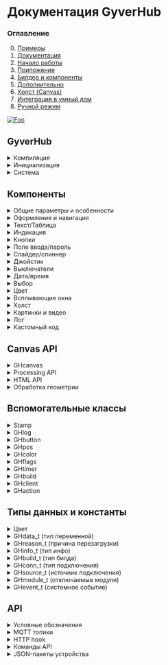 # Документация GyverHub
### Оглавление
0. [Примеры](https://github.com/GyverLibs/GyverHub/tree/main/examples)
1. [Документация](https://github.com/GyverLibs/GyverHub/wiki)
2. [Начало работы](https://github.com/GyverLibs/GyverHub/wiki/2.-%D0%9D%D0%B0%D1%87%D0%B0%D0%BB%D0%BE-%D1%80%D0%B0%D0%B1%D0%BE%D1%82%D1%8B)
3. [Приложение](https://github.com/GyverLibs/GyverHub/wiki/3.-%D0%9F%D1%80%D0%B8%D0%BB%D0%BE%D0%B6%D0%B5%D0%BD%D0%B8%D0%B5)
4. [Билдер и компоненты](https://github.com/GyverLibs/GyverHub/wiki/4.-%D0%91%D0%B8%D0%BB%D0%B4%D0%B5%D1%80-%D0%B8-%D0%BA%D0%BE%D0%BC%D0%BF%D0%BE%D0%BD%D0%B5%D0%BD%D1%82%D1%8B)
5. [Дополнительно](https://github.com/GyverLibs/GyverHub/wiki/5.-%D0%94%D0%BE%D0%BF%D0%BE%D0%BB%D0%BD%D0%B8%D1%82%D0%B5%D0%BB%D1%8C%D0%BD%D0%BE)
6. [Холст (Canvas)](https://github.com/GyverLibs/GyverHub/wiki/6.-%D0%A5%D0%BE%D0%BB%D1%81%D1%82-(Canvas))
7. [Интеграция в умный дом](https://github.com/GyverLibs/GyverHub/wiki/7.-%D0%98%D0%BD%D1%82%D0%B5%D0%B3%D1%80%D0%B0%D1%86%D0%B8%D1%8F-%D0%B2-%D1%83%D0%BC%D0%BD%D1%8B%D0%B9-%D0%B4%D0%BE%D0%BC)
8. [Ручной режим](https://github.com/GyverLibs/GyverHub/wiki/8.-%D0%A0%D1%83%D1%87%D0%BD%D0%BE%D0%B9-%D1%80%D0%B5%D0%B6%D0%B8%D0%BC)

[![Foo](https://img.shields.io/badge/ENGLISH-VERSION-blueviolet.svg?style=flat-square)](https://github-com.translate.goog/GyverLibs/GyverHub/wiki?_x_tr_sl=ru&_x_tr_tl=en)

## GyverHub
<details>
<summary>Компиляция</summary>

#### Настройки
В файле библиотеки `config.hpp` есть некоторые системные настройки, менять их нужно именно в этом файле:
```cpp
#define GH_LIB_VERSION "v0.1b"  // версия библиотеки
#define GH_HTTP_PATH "/fs/"     // путь к папке с файлами с HTTP доступом
#define GH_CONN_TOUT 5          // таймаут соединения, с
#define GH_HTTP_PORT 80         // http порт
#define GH_WS_PORT 81           // websocket порт
#define GH_DOWN_CHUNK_SIZE 512  // размер чанка при скачивании с платы
#define GH_UPL_CHUNK_SIZE 200   // размер чанка при загрузке на плату
#define GH_FS_DEPTH 5           // глубина сканирования файловой системы (esp32)
#define GH_FS LittleFS          // файловая система
#define GH_MQTT_RECONNECT 5000  // период переподключения MQTT
#define GH_CACHE_PRD "max-age=604800"   // период кеширования файлов для портала
```

#### Платформа
Библиотека сама определяет, на какой платформе компилируется. Для ESP8266/ESP32 предусмотрен отдельный флаг `GH_ESP_BUILD` (доступен после подключения библиотеки), включюащий сетевые возможности в компиляцию. Для создания кросс-платформенного кода можно "прятать" код для ESPxx внутри условной конструкции:

```cpp
#include <GyverHub.h>

#ifdef GH_ESP_BUILD
// этот код будет компилироваться только для esp
#endif
```

#### Дефайны настроек
Вводятся **до** подключения библиотеки

```cpp
#define ATOMIC_FS_UPDATE    // OTA обновление сжатым .gz файлом (вместо .bin)
#define GH_ASYNC            // использовать ASYNC библиотеки

// включить сайт в память программы, ~40кБ (не нужно загружать файлы в память)
#define GH_INCLUDE_PORTAL

// полное ОТКЛЮЧЕНИЕ модулей из кода библиотеки
#define GH_NO_STREAM    // поддержка Stream режима
#define GH_NO_PORTAL    // открытие сайта из памяти esp
#define GH_NO_WS        // WebSocket
#define GH_NO_MQTT      // MQTT
#define GH_NO_FS        // работа с файлами (включая ОТА!)
#define GH_NO_OTA       // ОТА файлом с приложения
#define GH_NO_OTA_URL   // ОТА по URL
#define GH_NO_DNS       // DNS сервер (открытие AP при подключении)

#define GH_NO_HTTP_UPLOAD     // загрузка по HTTP
#define GH_NO_HTTP_DOWNLOAD   // скачивание по HTTP
#define GH_NO_HTTP_OTA        // OTA по HTTP
```

</details>

<details>
<summary>Инициализация</summary>

Иконки Font Awesome v5 Solid, бесплатный пак:
- [Список иконок](https://fontawesome.com/v5/cheatsheet/free/solid)
- [Поиск иконок](https://fontawesome.com/v5/search?o=r&m=free&s=solid)
- Вставлять САМ СИМВОЛ в "строку", например `""` , `""` , `""`
- Пустая строка `""` по умолч. - отключить иконку

```cpp
GyverHub;
GyverHub(char* prefix);                                         // + префикс сети
GyverHub(char* prefix, char* name);                             // + имя в списке устройств
GyverHub(char* prefix, char* name, char* icon);                 // + иконка в списке устройств
GyverHub(char* prefix, char* name, char* icon, uint32_t id);    // + вручную задать ID устройства
```
> Примечание: id нужно обязательно задавать для отличных от ESP платформ (для esp генерируется автоматически). При задании id у esp он заменит сгенерированный библиотекой

</details>

<details>
<summary>Система</summary>

```cpp
// =================== CONFIG ==================
// Аналог конструктора
void config(char* nprefix, char* nname, char* nicon, uint32_t nid);

void setVersion(char* v);   // установить версию прошивки для отображения в Info
void begin();               // запустить
void end();                 // остановить
bool tick();                // тикер, вызывать в loop. Вернёт true, если система запущена

// ================== MODULES =================
// по умолчанию все модули включены
void modules.set(uint16_t mods);    // включить модуль
void modules.unset(uint16_t mods);  // выключить модуль

// можно выбрать несколько модулей с разделителем | 
// modules.set(GH_MOD_DOWNLOAD | GH_MOD_UPLOAD | GH_MOD_INFO);
// modules.unset(GH_MOD_DOWNLOAD | GH_MOD_UPLOAD | GH_MOD_INFO);

bool modules.read(GHmodule_t mod);  // проверить включен ли модуль
void modules.setAll();              // установить все
void modules.unsetAll();            // выключить все

// ==================== PIN ===================
void setPIN(uint32_t npin); // установить пин-код устройства (число больше 1000, не может начинаться с 0)
uint32_t getPIN();          // прочитать пин-код

// =================== BUILD ==================
void onBuild(f);            // подключить билдер. Функция вида void f()
void refresh();             // обновить панель управления. Вызывать внутри бидлдера

// свойства билда
GHbuild getBuild();         // получить все свойства текущего билда. Вызывать внутри билдера
bool buildRead();           // true - билдер вызван для set или read операций

const GHaction& action();   // получить текущее действие для ручной обработки значений
// к результату можно применять name/nameString/value/valueInt/valueFloat/valueString
// например action().valueInt()

// ================== STATUS ==================
void onEvent(f);            // подключить обработчик изменения статуса. Функция вида void f(GHevent_t event, GHconn_t from)
bool running();             // вернёт true, если система запущена
bool focused();             // true - панель управления сейчас открыта в приложении
bool focused(GHconn_t c);   // проверить фокус по указанному типу связи

// подключить функцию-обработчик перезагрузки. Будет вызвана перед перезагрузкой. Функция вида void f(GHreason_t r)
void onReboot(f);

// подключить обработчик запроса клиента. Функция вида bool f(GHbuild b)
// должна вернуть true, чтобы обработать запрос
void onRequest(f);

// =================== CLI ===================
void onCLI(f);          // подключить обработчик входящих сообщений с веб-консоли. Функция вида void f(String& s)
void print(String s);   // отправить текст в веб-консоль
void print(String s, uint32_t color);    // + цвет

// =================== INFO ==================
void onInfo(f);     // подключить функцию-сборщик инфо. Функция вида void f(GHinfo_t info)
void addInfo(String label, String text);    // добавить поле в info

// ================= NOTIFY ==================
void sendPush(String text);                     // отправить пуш-уведомление
void sendAlert(String text);                    // показать всплывающее окно

void sendNotice(String text);                   // отправить всплывающее уведомление
void sendNotice(String text, uint32_t color);   // + цвет

// ================= UPDATE ==================
// отправить update с указанием имени и значения
void sendUpdate(String name, String value);

// отправить update по имени
// - значение будет прочитано в билдере
// - имена можно передать списком через запятую
// - нельзя вызывать внутри билидера
void sendUpdate(String name);

// автоматически рассылать обновления клиентам при действиях на странице (умолч. true)
void sendUpdateAuto(bool f);

// ============= CANVAS UPDATE ==============
// обновление canvas
void sendCanvasBegin(String name, GHcanvas& cv);  // начать отправку холста
void sendCanvasEnd(GHcanvas& cv);                 // закончить отправку холста

// второй вариант (не рекомендуется)
void sendCanvas(String name, GHcanvas& cv);       // отправить холст

// ================== MQTT ==================
// настроить MQTT (только TCP)
void setupMQTT(char* host, uint16_t port);
void setupMQTT(char* host, uint16_t port, char* login = 0, const char* pass = 0);
void setupMQTT(char* host, uint16_t port, char* login = 0, const char* pass = 0, uint8_t qos = 0, bool retained = 0);

void setupMQTT(IPAddress ip, uint16_t port);
void setupMQTT(IPAddress ip, uint16_t port, char* login = 0, const char* pass = 0);
void setupMQTT(IPAddress ip, uint16_t port, char* login = 0, const char* pass = 0, uint8_t qos = 0, bool retained = 0);
// для игнорирования login/pass нужно установить их 0

bool online();      // MQTT подключен

void turnOn();      // отправить MQTT LWT команду на включение
void turnOff();     // отправить MQTT LWT команду на выключение

// автоматически отправлять новое состояние на get-топик при изменении через set (умолч. false)
void sendGetAuto(bool v);

// отправить имя-значение на get-топик (MQTT)
void sendGet(String name, String value);

// отправить значение по имени компонента на get-топик (MQTT)
// - значение будет прочитано в билдере
// - имена можно передать списком через запятую
// - нельзя вызывать внутри билдера
void sendGet(String name);

// ============== MANUAL BUILD ==============
// подключить обработчик запроса при ручном соединении
// Функция вида void f(String& s, GHconn_t from, bool broadcast)
void onManual(f);                                   

// парсить команду вида PREFIX/ID/HUB_ID/CMD/NAME=VALUE, указать тип подключения
void parse(char* url, GHconn_t from);

// парсить команду вида PREFIX/ID/HUB_ID/CMD/NAME, value отдельно, указать тип подключения
void parse(char* url, char* val, GHconn_t from);

// установить размер буфера строки для сборки панели управления в режиме MANUAL (умолч. 0)
// 0 - пакет будет собран и отправлен цельной строкой, иначе пакет будет отправляться частями размером с буфер
void setBufferSize(uint16_t size);

// подключить объект Stream (Serial, Bluetooth Serial...) на обработку указанного соединения
void setupStream(Stream* nstream, GHconn_t nfrom);

// ============== MANUAL FETCH =============
// подключить обработчик скачивания. Функция вида f(String& path, bool start)
void onFetch(f);

// отправить файл (вызывать в обработчике onFetch)
void fetchFile(const char* path);

// отправить сырые данные (вызывать в обработчике onFetch)
void fetchBytes(uint8_t* bytes, uint32_t size);

// ============== MANUAL DATA ==============
// подключить обработчик данных (см. GyverHub.js API). Функция вида f(const char* name, const char* value)
void onData(f);

// ответить клиенту. Вызывать в обработчике onData (см. GyverHub.js API)
void answer(const String& data);

// отправить сырые данные вручную (см. GyverHub.js API)
void send(const String& data);
```
</details>

## Компоненты
<details>
<summary>Общие параметры и особенности</summary>

### Типы данных
- `String` - для краткости под этим типом подразумевается `const String&`. По умолчанию может иметь значение пустой строки - `""`
    - `func("текст в кавычках");`  - строки const char*
    - `String s; func(s);`         - String-строки, объявленные выше
    - `func(String(123) + 456);`   - String-строки, объявленные внутри (не рекомендуется, но иногда удобно)
    - `func(F("строка в flash"));` - строки, сохранённые в Flash памяти через F() - `F("строка")`
    - `func(FPSTR(pgm_str));` - здесь `pgm_str` - строка, сохранённая в `PROGMEM`
- `FSTR` - для краткости под этим типом подразумевается `const __FlashStringHelper*` - строки, сохранённые в Flash памяти. Так как это указатель, по умолчанию может иметь значение `0` или `nullptr`
    - `func(F("F-строка"));`  - строки, сохранённые в Flash памяти через F() - `F("строка")`
    - `func(FPSTR(pgm_str));` - здесь `pgm_str` - строка, сохранённая в `PROGMEM`

> Разница между `FSTR` и `String` - почти у всех функций компонентов есть два варианта - с FSTR и String строками, вариант с FSTR более быстрый и эффективный с точки зрения памяти. При использовании FSTR-строк во всех аргументах компилятор выбирает FSTR-функцию

### Параметры
- `name` - уникальное имя, по которому библиотека может обратиться к компоненту. Может генерироваться автоматически или задаваться вручную, для установки вручную предусмотрена функция компонента, оканчивающаяся на `_`, например `Button_("имя")`. Задавать имя вручную нужно в случаях, когда на компонент будут отправляться обновления дальше в программе или он будет читаться/устанавливаться из системы умного дома. Если задать имя пустой строкой - оно будет сгенерировано автоматически, как при вызове функции компонента без `_` на конце
    - Требования к заданному имени: *только английские буквы, цифры и знак подчёркивания. Не должно начинаться с подчёркивания*
- `label` - подпись компонента. Если оставить пустую строку (как по умолч.) - подпись будет установлена как название типа компонента. Чтобы полностью убрать подпись - вместо строки нужно передать константу `GH_NO_LABEL`
- `color` - цвет компонента. Может задаваться разными способами:
    - 24-бит RGB, например `0xff0000`
    - Переменная типа `GHcolor`
    - Цвет темы по умолчанию - константа `GH_DEFAULT`
    - Константа цвета библиотеки: 
        - `GH_RED`
        - `GH_ORANGE`
        - `GH_YELLOW`
        - `GH_GREEN`
        - `GH_MINT`
        - `GH_AQUA`
        - `GH_BLUE`
        - `GH_VIOLET`
        - `GH_PINK`
- `тип* var` - адрес подключаемой переменной, например `(&myVar)`. Тип переменной должен соответствовать указанному в функции
    - Если подключение переменной не нужно - передай `0` вместо адреса
    - При подключении члена массива оператор `&` не нужен, например `(myArr[1])`
    - Если тип void (`void* var`) - подключить можно переменную любого типа из поддерживаемых (см. `GHdata_t` ниже)
- `GHdata_t type` - тип подключенной `void*` переменной:
    - `GH_NULL`     - переменная не подключена
    - `GH_STR`      - String
    - `GH_CSTR`     - char[]
    - `GH_BOOL`     - bool
    - `GH_INT8`     - int8_t
    - `GH_UINT8`    - uint8_t
    - `GH_INT16`    - int16_t
    - `GH_UINT16`   - uint16_t
    - `GH_INT32`    - int32_t
    - `GH_UINT32`   - uint32_t
    - `GH_FLOAT`    - float
    - `GH_DOUBLE`   - double
</details>

<details>
<summary>Оформление и навигация</summary>

```cpp
// ========================== ВИДЖЕТ ==========================
void BeginWidgets();            // начать строку виджетов
void BeginWidgets(int height);  // height - минимальная высота в px
void EndWidgets();              // завершить строку виджетов
void WidgetSize(int width);     // width - ширина следующего виджета в %

// ======================== ОФОРМЛЕНИЕ ========================
void Space();                   // пустое место (в режиме виджетов - пустой виджет)
void Space(int height);         // height - высота в px

void Title(String text);        // заголовок (автоматически завершает строку виджетов)

// ======================== НАВИГАЦИЯ =========================
// вкладки
// text - передать список пунктов через запятую без пробелов
// var - переменная, получит значение номера вкладки начиная с 0
bool Tabs(uint8_t* var, FSTR text, FSTR label = 0);
bool Tabs(uint8_t* var, String text, String label = "");
bool Tabs_(FSTR name, uint8_t* var, FSTR text, FSTR label = 0);
bool Tabs_(String name, uint8_t* var, String text, String label = "");

// выпадающее меню устройства, передать список пунктов через запятую без пробелов
// номер текущего пункта хранится в переменной menu - член класса GyverHub
bool Menu(String text);
```
</details>

<details>
<summary>Текст/Таблица</summary>

```cpp
// крупный цветной текст
// size - размер шрифта в px
// может обновляться по name
void Label(String value = "", FSTR label = 0, uint32_t color = GH_DEFAULT, int size = 40);
void Label(String value = "", String label = "", uint32_t color = GH_DEFAULT, int size = 40);
void Label_(FSTR name, String value = "", FSTR label = 0, uint32_t color = GH_DEFAULT, int size = 40);
void Label_(String name, String value = "", String label = "", uint32_t color = GH_DEFAULT, int size = 40);

// дисплей
// Для переноса строк используй символ '\n'
// rows - количество строк
// size - размер шрифта в px
// может обновляться по name
void Display(FSTR value = 0, FSTR label = 0, uint32_t color = GH_DEFAULT, int rows = 2, int size = 40);
void Display(String value = "", String label = "", uint32_t color = GH_DEFAULT, int rows = 2, int size = 40);
void Display_(FSTR name, FSTR value = 0, FSTR label = 0, uint32_t color = GH_DEFAULT, int rows = 2, int size = 40);
void Display_(String name, String value = "", String label = "", uint32_t color = GH_DEFAULT, int rows = 2, int size = 40);

// таблица
// text - таблица в формате CSV: столбцы разделяются ',', строки - '\n'. Запятую внутри ячейки нужно экранировать \",\"
// align - выравнивание, список вида "center,left,right", должен соответствовать кол-ву столбцов
// width - ширины столбцов в %, список вида "50,25,25", должен соответствовать кол-ву столбцов
void Table(FSTR text = nullptr, FSTR align = nullptr, FSTR width = nullptr, FSTR label = nullptr);
void Table(CSREF text = "", CSREF align = "", CSREF width = "", CSREF label = "");
void Table_(FSTR name, FSTR text = nullptr, FSTR align = nullptr, FSTR width = nullptr, FSTR label = nullptr);
void Table_(CSREF name, CSREF text = "", CSREF align = "", CSREF width = "", CSREF label = "");
```
</details>

<details>
<summary>Индикация</summary>

```cpp
// светодиод
// value - состояние, 0 выкл, 1 вкл
// icon - иконка Font Awesome строкой, например F("") (ссылка на иконки выше)
// может обновляться по name
void LED(bool value = 0, FSTR label = 0, FSTR icon = 0);
void LED(bool value = 0, String label = "", String icon = "");
void LED_(FSTR name, bool value = 0, FSTR label = 0, FSTR icon = 0);
void LED_(String name, bool value = 0, String label = "", String icon = "");

// индикаторная шкала
// text - текст после значения (например "°C")
// minv - минимальное значение
// maxv - максимальное значение
// step - шаг
// может обновляться по name
void Gauge(float value = 0, FSTR text = 0, FSTR label = 0, float minv = 0, float maxv = 100, float step = 1, uint32_t color = GH_DEFAULT);
void Gauge(float value = 0, String text = "", String label = "", float minv = 0, float maxv = 100, float step = 1, uint32_t color = GH_DEFAULT);
void Gauge_(FSTR name, float value = 0, FSTR text = 0, FSTR label = 0, float minv = 0, float maxv = 100, float step = 1, uint32_t color = GH_DEFAULT);
void Gauge_(String name, float value = 0, String text = "", String label = "", float minv = 0, float maxv = 100, float step = 1, uint32_t color = GH_DEFAULT);
```
</details>

<details>
<summary>Кнопки</summary>

```cpp
// кнопка с текстом
// var - переменная, будет true пока кнопка удерживается
// size - размер шрифта, px
bool Button(GHbutton* var = 0, FSTR text = 0, uint32_t color = GH_DEFAULT, int size = 22);
bool Button(GHbutton* var = 0, String text = "", uint32_t color = GH_DEFAULT, int size = 22);
bool Button_(FSTR name, GHbutton* var = 0, FSTR text = 0, uint32_t color = GH_DEFAULT, int size = 22);
bool Button_(String name, GHbutton* var = 0, String text = "", uint32_t color = GH_DEFAULT, int size = 22);

// кнопка с иконкой
bool ButtonIcon(GHbutton* var = 0, FSTR icon = 0, uint32_t color = GH_DEFAULT, int size = 50);
bool ButtonIcon(GHbutton* var = 0, String icon = "", uint32_t color = GH_DEFAULT, int size = 50);
bool ButtonIcon_(FSTR name, GHbutton* var = 0, FSTR icon = 0, uint32_t color = GH_DEFAULT, int size = 50);
bool ButtonIcon_(String name, GHbutton* var = 0, String icon = "", uint32_t color = GH_DEFAULT, int size = 50);

// примечание: кнопки выглядят по разному в режиме виджетов и без него!
```

Если подключить переменную `GHbutton`, то можно узнать о факте отпускания кнопки, а также опрашивать состояние кнопки ниже в программе:
```cpp
GHbutton b1, b2;

void build() {
  GHbutton b0;
  if (hub.Button(&b0)) {
    Serial.println(b0 ? "b0 press" : "b0 release");
  }
  hub.Button(&b1);
  hub.Button(&b2);
}

void loop() {
  if (b1) {
    static GHtimer tmr(500);
    if (tmr.ready()) Serial.println("hold b1");
  }

  if (b2.changed()) Serial.println(b2 ? "b2 press" : "b2 release");
}
```
</details>

<details>
<summary>Поле ввода/пароль</summary>

```cpp
// ввод любых данных
// max - макс. кол-во символов, 0 - лимит отключен
// regex - регулярное выражение, текст не отправится если не соответствует
// может обновляться по name
bool Input(void* var = 0, GHdata_t type = GH_NULL, FSTR label = 0, int max = 0, FSTR regex = 0, uint32_t color = GH_DEFAULT);
bool Input(void* var = 0, GHdata_t type = GH_NULL, String label = "", int max = 0, String regex = "", uint32_t color = GH_DEFAULT);
bool Input_(FSTR name, void* var = 0, GHdata_t type = GH_NULL, FSTR label = 0, int max = 0, FSTR regex = 0, uint32_t color = GH_DEFAULT);
bool Input_(String name, void* var = 0, GHdata_t type = GH_NULL, String label = "", int max = 0, String regex = "", uint32_t color = GH_DEFAULT);

// RegEx
// backslash экранируем! '\\'
// Примеры: "^abc" - текст начинается с abc, "def$" - заканчивается на def, "^\\d{4}$" - содержит только 4 цифры
// "^\\d{5,10}$" - содержит от 5 до 10 цифр, "^\\d{,5}$" - не более 5 цифр
// константы: GH_NUMBERS (только цифры), GH_LETTERS (только буквы), GH_LETTERS_S (маленькие буквы), GH_LETTERS_C (большие буквы)
// дока http://htmlbook.ru/html/input/pattern

// пароль
// может обновляться по name
bool Pass(void* var = 0, GHdata_t type = GH_NULL, FSTR label = 0, int max = 0, uint32_t color = GH_DEFAULT);
bool Pass(void* var = 0, GHdata_t type = GH_NULL, String label = "", int max = 0, uint32_t color = GH_DEFAULT);
bool Pass_(FSTR name, void* var = 0, GHdata_t type = GH_NULL, FSTR label = 0, int max = 0, uint32_t color = GH_DEFAULT);
bool Pass_(String name, void* var = 0, GHdata_t type = GH_NULL, String label = "", int max = 0, uint32_t color = GH_DEFAULT);
```
</details>

<details>
<summary>Слайдер/спиннер</summary>

```cpp
// слайдер
// minv - минимальное значение
// maxv - максимальное значение
// step - шаг
// может обновляться по name
bool Slider(void* var = 0, GHdata_t type = GH_NULL, FSTR label = 0, float minv = 0, float maxv = 100, float step = 1, uint32_t color = GH_DEFAULT);
bool Slider(void* var = 0, GHdata_t type = GH_NULL, String label = "", float minv = 0, float maxv = 100, float step = 1, uint32_t color = GH_DEFAULT);
bool Slider_(FSTR name, void* var = 0, GHdata_t type = GH_NULL, FSTR label = 0, float minv = 0, float maxv = 100, float step = 1, uint32_t color = GH_DEFAULT);
bool Slider_(String name, void* var = 0, GHdata_t type = GH_NULL, String label = "", float minv = 0, float maxv = 100, float step = 1, uint32_t color = GH_DEFAULT);

// спиннер
// minv - минимальное значение
// maxv - максимальное значение
// step - шаг
// может обновляться по name
bool Spinner(void* var = 0, GHdata_t type = GH_NULL, FSTR label = 0, float minv = 0, float maxv = 100, float step = 1, uint32_t color = GH_DEFAULT);
bool Spinner(void* var = 0, GHdata_t type = GH_NULL, String label = "", float minv = 0, float maxv = 100, float step = 1, uint32_t color = GH_DEFAULT);
bool Spinner_(FSTR name, void* var = 0, GHdata_t type = GH_NULL, FSTR label = 0, float minv = 0, float maxv = 100, float step = 1, uint32_t color = GH_DEFAULT);
bool Spinner_(String name, void* var = 0, GHdata_t type = GH_NULL, String label = "", float minv = 0, float maxv = 100, float step = 1, uint32_t color = GH_DEFAULT);
```
</details>

<details>
<summary>Джойстик</summary>

```cpp
// autoc - автоматический возврат в центр
// exp - обработка позиции по экспоненте (менее чувствительно при малых отклонениях)
bool Joystick(GHpos* pos, bool autoc = 1, bool exp = 0, FSTR label = 0, uint32_t color = GH_DEFAULT);
bool Joystick(GHpos* pos, bool autoc = 1, bool exp = 0, String label = "", uint32_t color = GH_DEFAULT);
bool Joystick_(FSTR name, GHpos* pos, bool autoc = 1, bool exp = 0, FSTR label = 0, uint32_t color = GH_DEFAULT);
bool Joystick_(String name, GHpos* pos, bool autoc = 1, bool exp = 0, String label = "", uint32_t color = GH_DEFAULT);
```

Чтобы получить координаты джойстика, нужно подключить переменную `GHpos`:
```cpp
GHpos pos2;

void build() {
  // первый обработаем в билдере
  GHpos pos1;
  if (hub.Joystick(&pos1)) {
    Serial.println(pos1.x);
    Serial.println(pos1.y);
  }

  // второй в loop
  hub.Joystick(&pos2);
}

void loop() {
  if (pos2.changed()) {
    Serial.println("joy 2:");
    Serial.println(pos2.x);
    Serial.println(pos2.y);
  }
}
```
</details>

<details>
<summary>Выключатели</summary>

```cpp
// выключатель
// может обновляться по name
bool Switch(bool* var = 0, FSTR label = 0, uint32_t color = GH_DEFAULT);
bool Switch(bool* var = 0, String label = "", uint32_t color = GH_DEFAULT);
bool Switch_(FSTR name, bool* var = 0, FSTR label = 0, uint32_t color = GH_DEFAULT);
bool Switch_(String name, bool* var = 0, String label = "", uint32_t color = GH_DEFAULT);

// выключатель-иконка
// может обновляться по name
bool SwitchIcon(bool* var = 0, FSTR label = 0, FSTR icon = 0, uint32_t color = GH_DEFAULT);
bool SwitchIcon(bool* var = 0, String label = "", String icon = "", uint32_t color = GH_DEFAULT);
bool SwitchIcon_(FSTR name, bool* var = 0, FSTR label = 0, FSTR icon = 0, uint32_t color = GH_DEFAULT);
bool SwitchIcon_(String name, bool* var = 0, String label = "", String icon = "", uint32_t color = GH_DEFAULT);

// выключатель-текст
// может обновляться по name
bool SwitchText(bool* var = 0, FSTR label = 0, FSTR text = 0, uint32_t color = GH_DEFAULT);
bool SwitchText(bool* var = 0, String label = "", String text = "", uint32_t color = GH_DEFAULT);
bool SwitchText_(FSTR name, bool* var = 0, FSTR label = 0, FSTR text = 0, uint32_t color = GH_DEFAULT);
bool SwitchText_(String name, bool* var = 0, String label = "", String text = "", uint32_t color = GH_DEFAULT);
```
</details>

<details>
<summary>Дата/время</summary>

```cpp
// подключается 32-бит переменная, хранящая unix-время
// может подключаться объект класса Stamp для удобства работы с временем

// ввод даты
// может обновляться по name
bool Date(uint32_t* var, FSTR label = 0, uint32_t color = GH_DEFAULT);
bool Date(uint32_t* var, String label = "", uint32_t color = GH_DEFAULT);
bool Date_(FSTR name, uint32_t* var, FSTR label = 0, uint32_t color = GH_DEFAULT);
bool Date_(String name, uint32_t* var, String label = "", uint32_t color = GH_DEFAULT);

// ввод времени
// может обновляться по name
bool Time(uint32_t* var, FSTR label = 0, uint32_t color = GH_DEFAULT);
bool Time(uint32_t* var, String label = "", uint32_t color = GH_DEFAULT);
bool Time_(FSTR name, uint32_t* var, FSTR label = 0, uint32_t color = GH_DEFAULT);
bool Time_(String name, uint32_t* var, String label = "", uint32_t color = GH_DEFAULT);

// ввод даты и времени
// может обновляться по name
bool DateTime(uint32_t* var, FSTR label = 0, uint32_t color = GH_DEFAULT);
bool DateTime(uint32_t* var, String label = "", uint32_t color = GH_DEFAULT);
bool DateTime_(FSTR name, uint32_t* var, FSTR label = 0, uint32_t color = GH_DEFAULT);
bool DateTime_(String name, uint32_t* var, String label = "", uint32_t color = GH_DEFAULT);
```
</details>

<details>
<summary>Выбор</summary>

```cpp
// выпадающий список
// text - передать список пунктов через запятую без пробелов
// может обновляться по name
bool Select(uint8_t* var, FSTR text, FSTR label = 0, uint32_t color = GH_DEFAULT);
bool Select(uint8_t* var, String text, String label = "", uint32_t color = GH_DEFAULT);
bool Select_(FSTR name, uint8_t* var, FSTR text, FSTR label = 0, uint32_t color = GH_DEFAULT);
bool Select_(String name, uint8_t* var, String text, String label = "", uint32_t color = GH_DEFAULT);

// флаги
// text - передать список пунктов через запятую без пробелов
// может обновляться по name
bool Flags(GHflags* var = 0, FSTR text = 0, FSTR label = 0, uint32_t color = GH_DEFAULT);
bool Flags(GHflags* var = 0, String text = "", String label = "", uint32_t color = GH_DEFAULT);
bool Flags_(FSTR name, GHflags* var = 0, FSTR text = 0, FSTR label = 0, uint32_t color = GH_DEFAULT);
bool Flags_(String name, GHflags* var = 0, String text = "", String label = "", uint32_t color = GH_DEFAULT);
```
</details>

<details>
<summary>Цвет</summary>

По типу `GHcolor` читай подробнее ниже
```cpp
// может обновляться по name
bool Color(GHcolor* var = 0, FSTR label = 0);
bool Color(GHcolor* var = 0, String label = "");
bool Color_(FSTR name, GHcolor* var = 0, FSTR label = 0);
bool Color_(String name, GHcolor* var = 0, String label = "");
```
</details>

<details>
<summary>Всплывающие окна</summary>

```cpp
// всплывающее окно ввода
// для активации отправь sendUpdate() с именем компонента и пустой строкой или новым текстом для окна
bool Prompt(void* var = 0, GHdata_t type = GH_NULL, FSTR label = 0);
bool Prompt(void* var = 0, GHdata_t type = GH_NULL, String label = "");
bool Prompt_(FSTR name, void* var = 0, GHdata_t type = GH_NULL, FSTR label = 0);
bool Prompt_(String name, void* var = 0, GHdata_t type = GH_NULL, String label = "");

// всплывающее окно с кнопками ОК и ОТМЕНА
// для активации отправь sendUpdate() с именем и пустой строкой или новым текстом для окна
bool Confirm(bool* var = 0, FSTR label = 0);
bool Confirm(bool* var = 0, String label = "");
bool Confirm_(FSTR name, bool* var = 0, FSTR label = 0);
bool Confirm_(String name, bool* var = 0, String label = "");
```
</details>

<details>
<summary>Холст</summary>

Подробнее [читай здесь](https://github.com/GyverLibs/GyverHub/wiki/6.-%D0%A5%D0%BE%D0%BB%D1%81%D1%82-(Canvas))
```cpp
// пустой холст
// width - ширина, px
// height - высота, px
// pos - обработчик кликов
// может обновляться по name
bool Canvas(int width = 400, int height = 300, GHcanvas* cv = 0, GHpos* pos = 0, FSTR label = 0);
bool Canvas(int width = 400, int height = 300, GHcanvas* cv = 0, GHpos* pos = 0, String label = "");
bool Canvas_(FSTR name, int width = 400, int height = 300, GHcanvas* cv = 0, GHpos* pos = 0, FSTR label = 0);
bool Canvas_(String name, int width = 400, int height = 300, GHcanvas* cv = 0, GHpos* pos = 0, String label = "");

// начать холст с рисунком
// width - ширина, px
// height - высота, px
// pos - обработчик кликов
// может обновляться по name
bool BeginCanvas(int width = 400, int height = 300, GHcanvas* cv = 0, GHpos* pos = 0, FSTR label = 0);
bool BeginCanvas(int width = 400, int height = 300, GHcanvas* cv = 0, GHpos* pos = 0, String label = "");
bool BeginCanvas_(FSTR name, int width = 400, int height = 300, GHcanvas* cv = 0, GHpos* pos = 0, FSTR label = 0);
bool BeginCanvas_(String name, int width = 400, int height = 300, GHcanvas* cv = 0, GHpos* pos = 0, String label = "");

// закончить холст с рисунком
void EndCanvas();
```
</details>

<details>
<summary>Картинки и видео</summary>

```cpp
// картинки
// указывается путь во flash памяти, файл сам скачается
// может обновляться по name: указать путь для файла или "" для обновления по тому же пути
// для камеры смотри пример esp32cam-frame
void Image(FSTR path, FSTR label = nullptr);
void Image(CSREF path, CSREF label = "");
void Image_(FSTR name, FSTR path, FSTR label = nullptr);
void Image_(CSREF name, CSREF path, CSREF label = "");

// HTTPD видео поток. См. пример esp32cam-stream
void Stream(uint16_t port = 82);
```
</details>

<details>
<summary>Лог</summary>

По типу `GHlog` читай подробнее ниже
```cpp
// может обновляться по name
void Log(GHlog* log, FSTR label = 0);
void Log(GHlog* log, String label = "");
void Log_(FSTR name, GHlog* log, FSTR label = 0);
void Log_(String name, GHlog* log, String label = "");
```
</details>

<details>
<summary>Кастомный код</summary>

```cpp
// пустой компонент, не отображается в панели управления
// может быть опрошен и установлен через MQTT и прямые запросы API
bool Dummy(void* var = 0, GHdata_t type = GH_NULL);
bool Dummy_(FSTR name, void* var = 0, GHdata_t type = GH_NULL);
bool Dummy_(String name, void* var = 0, GHdata_t type = GH_NULL);

// блок HTML кода
// может обновляться по name
void HTML(FSTR value = 0, FSTR label = 0);
void HTML(String value = "", String label = "");
void HTML_(FSTR name, FSTR value = 0, FSTR label = 0);
void HTML_(String name, String value = "", String label = "");

// JavaScript код, будет исполнен в eval()
void JS(String text);
```
</details>

## Canvas API
<details>
<summary>GHcanvas</summary>

```cpp
void extBuffer(String* sptr);   // подключить внешний буфер
void clearBuffer();             // очистить буфер (внутренний)
void custom(String s);          // добавить строку кода на js
```
</details>

<details>
<summary>Processing API</summary>

https://processing.org/reference/
```cpp
// =============== BACKGROUND ===============
void clear();                           // очистить полотно
void background();                      // залить полотно установленным в fill() цветом
void background(uint32_t hex);          // залить полотно указанным цветом
void background(uint32_t hex, a);       // залить полотно указанным цветом + прозрачность 0-255

// ================== FILL ==================
void noFill();                          // отключить заливку (по умолч. вкл)
void fill(uint32_t hex);                // выбрать цвет заливки
void fill(uint32_t hex, uint8_t a);     // выбрать цвет заливки + прозрачность 0-255

// ================= STROKE =================
void noStroke();                        // отключить обводку (по умолч. вкл)
void stroke(uint32_t hex);              // выбрать цвет обводки
void stroke(uint32_t hex, uint8_t a);   // выбрать цвет обводки + прозрачность 0-255
void strokeWeight(int v);               // толщина обводки, px

// соединение линий: CV_MITER (умолч), CV_BEVEL, CV_ROUND
// https://processing.org/reference/strokeJoin_.html
void strokeJoin(v);

// края линий: CV_PROJECT (умолч), CV_ROUND, CV_SQUARE
// https://processing.org/reference/strokeCap_.html
void strokeCap(v);

// =============== PRIMITIVES ===============
void point(int x, int y);                   // точка
void circle(int x, int y, int r);           // окружность (x, y, радиус), px
void line(int x1, int y1, int x2, int y2);  // линия (координаты начала и конца)
void square(int x, int y, int w);           // квадрат

void rect(int x, int y, int w, int h);          // прямоугольник
void rect(int x, int y, int w, int h, int tl);  // скруглить углы
void rect(int x, int y, int w, int h, int tl, int tr, int br, int bl);  // скруглить углы
// top left, top right, bottom right, bottom left

void triangle(int x1, int y1, int x2, int y2, int x3, int y3);  // треугольник (координаты углов)
void quadrangle(int x1, int y1, int x2, int y2, int x3, int y3, int x4, int y4);    // четырёхугольник (координаты углов)

// режим окружности: CV_CENTER (умолч), CV_CORNER
// https://processing.org/reference/ellipseMode_.html
void ellipseMode(mode);

// режим прямоугольника: CV_CORNER (умолч), CV_CORNERS, CV_CENTER, CV_RADIUS
// https://processing.org/reference/rectMode_.html
void rectMode(mode);

// ================== TEXT ==================
void text(String text, int x, int y, int w = 0); // вывести текст, опционально макс длина
void textFont(const char* name);    // шрифт
void textSize(int size);            // размер шрифта, px

// выравнивание текста
// h: CV_LEFT, CV_CENTER, CV_RIGHT
// v: TXT_TOP, TXT_BOTTOM, TXT_CENTER, TXT_BASELINE
// https://processing.org/reference/textAlign_.html
void textAlign(h, v);

// ================= CANVAS =================
void push();                    // сохранить конфигурацию полотна
void pop();                     // восстановить конфигурацию полотна
void rotate(float v);           // вращать (радианы)
void translate(int x, int y);   // переместить область рисования (px)
```
</details>

<details>
<summary>HTML API</summary>

https://www.w3schools.com/tags/ref_canvas.asp

```cpp
void fillStyle(uint32_t hex);               // цвет заполнения
void fillStyle(uint32_t hex, uint8_t a);    // цвет заполнения

void strokeStyle(uint32_t hex);             // цвет обводки
void strokeStyle(uint32_t hex, uint8_t a);  // цвет обводки

void shadowColor(uint32_t hex);             // цвет тени
void shadowColor(uint32_t hex, uint8_t a);  // цвет тени

void shadowBlur(int v);         // размытость тени, px
void shadowOffsetX(int v);      // отступ тени, px
void shadowOffsetY(int v);      // отступ тени, px

// края линий: CV_BUTT (умолч), CV_ROUND, CV_SQUARE
// https://www.w3schools.com/tags/canvas_linecap.asp
void lineCap(v);

// соединение линий: CV_MITER (умолч), CV_BEVEL, CV_ROUND
// https://www.w3schools.com/tags/canvas_linejoin.asp
void lineJoin(v);

// ширина линий, px
void lineWidth(int v);

// длина соединения CV_MITER, px
// https://www.w3schools.com/tags/canvas_miterlimit.asp
void miterLimit(int v);

// шрифт: "30px Arial"
// https://www.w3schools.com/tags/canvas_font.asp
void font(String v);

// выравнивание текста: CV_START (умолч), CV_END, CV_CENTER, CV_LEFT, CV_RIGHT
// https://www.w3schools.com/tags/canvas_textalign.asp
void textAlign(v);

// позиция текста: CV_ALPHABETIC (умолч), CV_TOP, CV_HANGING, CV_MIDDLE, CV_IDEOGRAPHIC, CV_BOTTOM
// https://www.w3schools.com/tags/canvas_textbaseline.asp
void textBaseline(v);

// прозрачность рисовки, 0.0-1.0
void globalAlpha(float v);

// тип наложения графики: CV_SRC_OVER (умолч), CV_SRC_ATOP, CV_SRC_IN, CV_SRC_OUT, CV_DST_OVER, CV_DST_ATOP, CV_DST_IN, CV_DST_OUT, CV_LIGHTER, CV_COPY, CV_XOR
// https://www.w3schools.com/tags/canvas_globalcompositeoperation.asp
void globalCompositeOperation(v);

// скруглённый прямоугольник
void roundRect(int x, int y, int w, int h, int tl = 0, int tr = -1, int br = -1, int bl = -1);

void drawRect(int x, int y, int w, int h);      // прямоугольник (в HTML API это rect)
void fillRect(int x, int y, int w, int h);      // закрашенный прямоугольник
void strokeRect(int x, int y, int w, int h);    // обведённый прямоугольник
void clearRect(int x, int y, int w, int h);     // очистить область
void fill();                                    // залить
void stroke();                                  // обвести
void beginPath();                               // начать путь
void moveTo(int x, int y);                      // переместить курсор
void closePath();                               // завершить путь (провести линию на начало)
void lineTo(int x, int y);                      // нарисовать линию от курсора

// ограничить область рисования
// https://www.w3schools.com/tags/canvas_clip.asp
void clip();

// провести кривую
// https://www.w3schools.com/tags/canvas_quadraticcurveto.asp
void quadraticCurveTo(int cpx, int cpy, int x, int y);

// провести кривую Безье
// https://www.w3schools.com/tags/canvas_beziercurveto.asp
void bezierCurveTo(int cp1x, int cp1y, int cp2x, int cp2y, int x, int y);

// провести дугу (радианы)
// https://www.w3schools.com/tags/canvas_arc.asp
void arc(int x, int y, int r, float sa = 0, float ea = TWO_PI, bool ccw = 0);

// скруглить
// https://www.w3schools.com/tags/canvas_arcto.asp
void arcTo(int x1, int y1, int x2, int y2, int r);

// масштабировать область рисования
// https://www.w3schools.com/tags/canvas_scale.asp
void scale(int sw, int sh);

// вращать область рисования (радианы)
// https://www.w3schools.com/tags/canvas_rotate.asp
void rotate(float v);

// перемещать область рисования
// https://www.w3schools.com/tags/canvas_translate.asp
void translate(int x, int y);

// вывести закрашенный текст, опционально макс. длина
void fillText(String text, int x, int y, int w = 0);

// вывести обведённый текст, опционально макс. длина
void strokeText(String text, int x, int y, int w = 0);

// вывести картинку
// https://www.w3schools.com/tags/canvas_drawimage.asp
void drawImage(String img, int x, int y);
void drawImage(String img, int x, int y, int w, int h);
void drawImage(String img, int sx, int sy, int sw, int sh, int x, int y, int w, int h);

// сохранить конфигурацию полотна
// https://developer.mozilla.org/en-US/docs/Web/API/CanvasRenderingContext2D/save
void save();

// восстановить конфигурацию полотна
// https://developer.mozilla.org/en-US/docs/Web/API/CanvasRenderingContext2D/restore
void restore();
```
</details>

<details>
<summary>Обработка геометрии</summary>

```cpp
// расстояние между двумя точками
int16_t GHdist(int16_t x0, int16_t y0, int16_t x1, int16_t y1);

// точка xy лежит внутри прямоугольника (координаты угла и размеры)
bool GHinRect(int16_t x, int16_t y, int16_t rx, int16_t ry, int16_t w, int16_t h);

// точка xy лежит внутри окружности (координаты центра и радиус)
bool GHinCircle(int16_t x, int16_t y, int16_t cx, int16_t cy, int16_t r);
```
</details>

## Вспомогательные классы
<details>
<summary>Stamp</summary>

Удобное ханение и преобразование даты и времени, устанавливается и подключается как [отдельная библиотека](https://github.com/GyverLibs/Stamp). Объект типа `Stamp` можно передать в компоненты `Date`, `Time` и `DateTime` в качестве переменной для хранения времени:

```cpp
#include <Stamp.h>
Stamp gdate;

void build() {
  hub.Date(&gdate);
}
```
</details>

<details>
<summary>GHlog</summary>

"Printable" текстовый буфер для ведения оффлайн логов
```cpp
// в лог можно делать print()/println()
void begin(int n = 64);     // начать и указать размер буфера
void end();                 // остановить
void read(String* s);       // прочитать в строку
String read();              // прочитать строкой
void clear();               // очистить
bool available();           // есть данные
bool state();               // запущен
int length();               // длина
```

Пример:
```cpp
GHlog mylog;

void build() {
  hub.Log(&dlog);   // отправить
}

void setup() {
   // ...
  mylog.begin(200);   // указать размер, умолч. 64
}

void loop() {
  mylog.print("Hello diary! #");
  mylog.println(millis());
  delay(2000);
}
```
</details>

<details>
<summary>GHbutton</summary>

Обработка кнопки
```cpp
bool state;     // текущее состояние кнопки

// индикатор того, что состояние кнопки изменилось
// автоматически сбросится в false
bool changed();
```
</details>

<details>
<summary>GHpos</summary>

Хранение позиции для обработки джойстика и холста
```cpp
// конструктор
GHpos(int16_t x, int16_t y);

// координаты
int16_t x;
int16_t y;

// индикатор того, что координаты изменились
// автоматически сбросится в false
bool changed();

// вспомогательные функции для холста
// расстояние до точки
int16_t dist(int16_t x1, int16_t y1);

// точка лежит внутри прямоугольника
bool inRect(int16_t rx, int16_t ry, int16_t w, int16_t h);

// точка лежит внутри окружности
bool inCircle(int16_t cx, int16_t cy, int16_t r);
```
</details>

<details>
<summary>GHcolor</summary>

Хранение и преобразование цвета
```cpp
// содержит 3 компонента цвета
uint8_t r;
uint8_t g;
uint8_t b;

// конструктор
GHcolor();
GHcolor(uint8_t gray);         // (0..255) чёрный..белый
GHcolor(uint32_t hex, HEX);                     // HEX
GHcolor(uint8_t r, uint8_t g, uint8_t b);       // RGB (0..255)
GHcolor(uint8_t h, uint8_t s, uint8_t v, true); // HSV (0..255)

// установить
void setRGB(uint8_t r, uint8_t g, uint8_t b);   // RGB (0..255)
void setHSV(uint8_t h, uint8_t s, uint8_t v);   // HSV (0..255)
void setGray(uint8_t gray);                     // gray (0..255)
void setHue(uint8_t color);                     // hue (0..255)
void setHEX(uint32_t hex);                      // hex

// получить как 24-бит цвет
uint32_t getHEX();
```

Пример:
```cpp
GHcolor red(255, 0, 0);             // красный (RGB)
GHcolor green(50, 200, 255, true);  // пастельный зелёный (HSV)
GHcolor blue(0x0000ff, HEX);        // синий
GHcolor gray(100);                  // серый

GHcolor color;
color.setRGB(255, 255, 255);        // белый
color.setHSV(0, 150, 255);          // пастельный красный
color.setHEX(0xff00ff);             // розовый
color.setHue(100);                  // голубой
color.setGray(20);                  // тёмно-серый

// получить как hex
Serial.println(red.getHEX(), HEX);

// получить покомпонентно
Serial.print(red.r);
Serial.print(',');
Serial.print(red.g);
Serial.print(',');
Serial.println(red.b);
```
</details>

<details>
<summary>GHflags</summary>

Хранение однобитных флагов, максимум 16 штук
```cpp
uint16_t flags;

GHflags(uint16_t nflags);

// установить флаг под номером idx в значение val
void set(uint8_t idx, uint8_t val);

// получить значение флага под номером idx
uint8_t get(uint8_t idx);

// вывести строкой вида 010101010
String toString();
```
</details>

<details>
<summary>GHtimer</summary>

Простенький периодический таймер на millis()
```cpp
// конструктор
GHtimer();      // без запуска

// сразу запустить
GHtimer(uint32_t ms = 0, uint8_t seconds = 0, uint8_t minutes = 0, uint8_t hours = 0, uint8_t days = 0);

// запуск
void start();
void start(uint32_t ms);
void start(uint32_t ms, uint8_t seconds);
void start(uint32_t ms, uint8_t seconds, uint8_t minutes);
void start(uint32_t ms, uint8_t seconds, uint8_t minutes, uint8_t hours);
void start(uint32_t ms, uint8_t seconds, uint8_t minutes, uint8_t hours, uint8_t days);

void stop();    // остановить
bool ready();   // таймер сработал
```

Пример:
```cpp
GHtimer tmr1;       // глобальный

void setup() {
  tmr1.start(500);  // период 500 мс
}

void loop() {
  // статический, на 10 секунд
  static GHtimer tmr2(0, 10);
  if (tmr2.ready()) Serial.println("tmr2");

  // можно опрашивать готовность без ready()
  if (tmr1) Serial.println("tmr1");
}
```
</details>

<details>
<summary>GHbuild</summary>

Информация о билде
```cpp
GHbuild_t type;     // тип билда
GHclient client;    // данные клиента
GHaction action;    // действие
GHevent_t cmd;      // команда
```
</details>

<details>
<summary>GHclient</summary>

Информация о клиенте
```cpp
GHconn_t from;      // тип соединения
GHsource_t source;  // источник
char id[9];         // id клиента
String idString();  // id как String
```
</details>

<details>
<summary>GHaction</summary>

Информация о действии
```cpp
const char* name;       // имя компонента
String nameString();    // имя как String

const char* value;      // значение компонента
String valueString();   // значение как String
int32_t valueInt();     // значение как int (32 бит)
float valueFloat();     // значение как float
```
</details>

## Типы данных и константы
<details>
<summary>Цвет</summary>

- `GH_RED`
- `GH_ORANGE`
- `GH_YELLOW`
- `GH_GREEN`
- `GH_MINT`
- `GH_AQUA`
- `GH_BLUE`
- `GH_VIOLET`
- `GH_PINK`
- `GH_DEFAULT`
</details>

<details>
<summary>GHdata_t (тип переменной)</summary>

```cpp
GH_NULL     // нет

GH_STR      // String
GH_CSTR     // char[]

GH_BOOL     // bool
GH_INT8     // int8_t
GH_UINT8    // uint8_t
GH_INT16    // int16_t
GH_UINT16   // uint16_t
GH_INT32    // int32_t
GH_UINT32   // uint32_t

GH_FLOAT    // float
GH_DOUBLE   // double
```
</details>

<details>
<summary>GHreason_t (причина перезагрузки)</summary>

```cpp
GH_REB_NONE         // нет
GH_REB_BUTTON       // по кнопке с сайта
GH_REB_OTA          // после ОТА обновления
GH_REB_OTA_URL      // после OTA обновления по URL
```

Для чтения как текст (`FlashStringHelper`) можно использовать функцию:
```cpp
FSTR GHreadReason(GHreason_t n);
```
</details>

<details>
<summary>GHinfo_t (тип инфо)</summary>

```cpp
GH_INFO_VERSION
GH_INFO_NETWORK
GH_INFO_MEMORY
GH_INFO_SYSTEM
```
</details>

<details>
<summary>GHbuild_t (тип билда)</summary>

```cpp
GH_BUILD_NONE       // нет
GH_BUILD_ACTION     // действие из панели управления
GH_BUILD_COUNT      // измерение размера пакета
GH_BUILD_READ       // чтение значения по имени (get, update)
GH_BUILD_UI         // сборка панели управления для отправки
GH_BUILD_TG         // сборка для Telegram
```

Для чтения как текст (`FlashStringHelper`) можно использовать функцию:
```cpp
FSTR GHreadBuild(GHbuild_t n);
```
</details>

<details>
<summary>GHconn_t (тип подключения)</summary>

```cpp
GH_SERIAL   // Serial
GH_BT       // Bluetooth
GH_WS       // WebSocket
GH_MQTT     // MQTT
GH_SYSTEM   // системное событие
```

Для чтения как текст (`FlashStringHelper`) можно использовать функцию:
```cpp
FSTR GHreadConn(GHconn_t n);
```
</details>

<details>
<summary>GHsource_t (источник подключения)</summary>

```cpp
GH_ESP      // внутренние обработчики ESP
GH_MANUAL   // ручной режим
GH_STREAM   // Stream
```

Для чтения как текст (`FlashStringHelper`) можно использовать функцию:
```cpp
FSTR GHreadConn(GHconn_t n);
```
</details>

<details>
<summary>GHmodule_t (отключаемые модули)</summary>

```cpp
GH_MOD_INFO     // разрешить вкладку инфо
GH_MOD_FSBR     // разрешить вкладку менеджера файлов
GH_MOD_FORMAT   // разрешить форматирование FS
GH_MOD_DOWNLOAD // разрешить скачивание
GH_MOD_UPLOAD   // разрешить загрузку
GH_MOD_OTA      // разрешить ОТА
GH_MOD_OTA_URL  // разрешить ОТА по URL
GH_MOD_REBOOT   // разрешить перезагрузку из инфо
GH_MOD_SET      // разрешить установку значений
GH_MOD_READ     // разрешить чтение
GH_MOD_DELETE   // разрешить удаление файлов
GH_MOD_RENAME   // разрешить переименование файлов

GH_MOD_SERIAL   // разрешить Serial
GH_MOD_BT       // разрешить Bluetooth
GH_MOD_WS       // разрешить WebSocket
GH_MOD_MQTT     // разрешить MQTT
```
</details>

<details>
<summary>GHevent_t (системное событие)</summary>

```cpp
GH_IDLE
GH_START
GH_STOP

GH_CONNECTING
GH_CONNECTED
GH_DISCONNECTED
GH_ERROR

GH_UNKNOWN
GH_DISCOVER_ALL
GH_DISCOVER
GH_DATA
GH_FOCUS
GH_UNFOCUS

GH_SET
GH_CLI
GH_PING

GH_READ_HOOK
GH_SET_HOOK
GH_INFO
GH_REBOOT
GH_FSBR
GH_FORMAT
GH_DELETE
GH_RENAME

GH_DOWNLOAD
GH_DOWNLOAD_CHUNK
GH_DOWNLOAD_ERROR
GH_DOWNLOAD_ABORTED
GH_DOWNLOAD_FINISH

GH_UPLOAD
GH_UPLOAD_CHUNK
GH_UPLOAD_ERROR
GH_UPLOAD_ABORTED
GH_UPLOAD_FINISH

GH_OTA
GH_OTA_CHUNK
GH_OTA_ERROR
GH_OTA_ABORTED
GH_OTA_FINISH

GH_OTA_URL
```

Для чтения как текст (`FlashStringHelper`) можно использовать функцию:
```cpp
FSTR GHreadEvent(GHevent_t n);
```
</details>


## API

<details>
<summary>Условные обозначения</summary>

| Имя      | Значение                |
|:---------|:------------------------|
| `PREFIX` | префикс сети            |
| `HUB_ID` | ID клиента              |
| `ID`     | ID устройства           |
| `CMD`    | команда                 |
| `NAME`   | имя команды             |
| `VALUE`  | значение                |

</details>

<details>
<summary>MQTT топики</summary>

#### Для подписки
| topic                     | value                     | Описание        |
|:--------------------------|:--------------------------|:----------------|
| `PREFIX/hub/ID/get/NAME`  | `VALUE`                   | get-топик       |
| `PREFIX/hub/ID/status`    | `'online'`<br>`'offline'` | Статус топик    |

#### Для отправки
| topic                        | value   | Описание                |
|:-----------------------------|:--------|:------------------------|
| `PREFIX/ID/read/NAME`        |         | Прочиать (в get-топик)  |
| `PREFIX/ID/set/NAME`         | `VALUE` | Установить              |

</details>

<details>
<summary>HTTP hook</summary>

### HTTP hook
Для использования WS обнаружения через HTTP hook устройство должно ответить на HTTP запрос `/hub_discover_all` на 80 порту ответом `OK`.

### HTTP возможности
Приложение запрашивает по адресу `/hub_http_cfg` JSON пакет вида:
```json
{
  "ota": 1,
  "upload": 1,
  "download": 1,
  "path": "/path/"
}
```

0 - параметр выключен, 1 - включен:
- `ota` - cервер должен принимать запросы на загрузку файлов методом HTTP POST на url `/ota`
- `upload` - сервер должен принимать запросы на загрузку файлов методом HTTP POST на url `/upload`
- `download` - Сервер должен отдавать по HTTP файлы, лежащие по пути `"path"`
</details>

<details>
<summary>Команды API</summary>

### MQTT
#### Для подписки

| topic                 | Описание          |
|:----------------------|:------------------|
| `PREFIX/hub`          | Broadcast ответы  |
| `PREFIX/hub/HUB_ID/#` | Ответы клиенту    |
| `PREFIX/hub/ID/get/#` | get топик         |

#### Для отправки

| topic                       | value    | Ответ        | Описание               |
|:----------------------------|:---------|:-------------|:-----------------------|
| `PREFIX`                    | `HUB_ID` | `{discover}` | discover all           |
| `PREFIX/ID`                 | `HUB_ID` | `{discover}` | discover               |
| `PREFIX/ID/HUB_ID/CMD`      |          | `{...}`      | command                |
| `PREFIX/ID/HUB_ID/CMD/NAME` |          | `{...}`      | command + name         |
| `PREFIX/ID/HUB_ID/CMD/NAME` | `VALUE`  | `{...}`      | command + name + value |

### URL

| URL                               | Ответ        | Описание               |
|:----------------------------------|:-------------|:-----------------------|
| `PREFIX`                          | `{discover}` | discover all           |
| `PREFIX/ID`                       | `{discover}` | discover               |
| `PREFIX/ID/HUB_ID/CMD`            | `...`        | command                |
| `PREFIX/ID/HUB_ID/CMD/NAME`       | `...`        | command + name         |
| `PREFIX/ID/HUB_ID/CMD/NAME=VALUE` | `...`        | command + name + value |

### Команды

| CMD           | Ответ                                 | Описание          |
|:--------------|:--------------------------------------|:------------------|
| `focus`       | `{ui}`                                | Запрос ПУ         |
| `ping`        | `{OK}`                                | Пинг              |
| `unfocus`     |                                       | Закрыть           |
| `info`        | `{info}`<br>`{ERR}`                   | Вкладка инфо      |
| `fsbr`        | `{fsbr}`<br>`{ERR}`<br>`{fs_error}`   | Вкладка файлов    |
| `format`      | `{OK}`<br>`{ERR}`                     | Форматировать FS  |
| `reboot`      | `{OK}`<br>`{ERR}`                     | Перезагрузить     |
| `fetch_chunk` | `{fetch_next_chunk}`<br>`{fetch_err}` | Скачивание        |


| CMD            | NAME                 | VALUE                  | Ответ                                | Описание                       |
|:---------------|:---------------------|:-----------------------|:-------------------------------------|:-------------------------------|
| `set`          | имя компонента       | значение компонента    | `{ui}`<br>`{OK}`                     | Установка значения             |
| `click`        | имя компонента       | `1` нажат, `2` отпущен | `{ui}`<br>`{OK}`                     | Клик                           |
| `cli`          | `'cli'`              | текст                  | `{OK}`                               | Отправка текста из консоли     |
| `delete`       | путь файла           |                        | `{fsbr}`<br>`{ERR}`                  | Удалить файл                   |
| `rename`       | путь файла           | новый путь файла       | `{fsbr}`<br>`{ERR}`                  | Переименовать/переместить файл |
| `fetch`        | путь файла           |                        | `{fetch_start}`<br>`{fetch_err}`     | Скачать файл                   |
| `upload`       | путь файла           |                        | `{upload_start}`<br>`{upload_err}`   | Начать загрузку файла          |
| `upload_chunk` | `'next'`<br>`'last'` | данные                 | `{upload_next_chunk}`<br>`{upload_end}`<br>`{upload_err}`    | Загрузка файла                 |
| `ota`          | `'flash'`<br>`'fs'`  |                        | `{ota_start}`<br>`{ota_err}`         | Начать OTA обновление          |
| `ota_chunk`    | `'next'`<br>`'last'` | данные                 | `{ota_next_chunk}`<br>`{ota_end}`<br>`{ota_err}`             | OTA обновление                 |
| `ota_url`      | `'flash'`<br>`'fs'`  | ссылка                 | `{OK}`<br>`{ERR}`                    | Начать OTA обновление из URL   |

Пакеты, отправляемые по инициативе устройства
- `{print}` - печать в консоль
- `{update}` - пакет обновлений
- `{push}` - уведомление

</details>

<details>
<summary>JSON-пакеты устройства</summary>

Перед и после пакета должен быть символ переноса строки - `\n{}\n`. Это нужно для отправки пакетов частями (включение буфера в библиотеке, для использования меньшего объёма оперативной памяти).

### {discover}
```json
{
  "id": 'id',
  "type": "discover",
  "name": 'имя',
  "icon": 'иконка',
  "PIN": хэш_пароля,
  "version": 'версия',
  "max_upl": размер_чанка,
  "ota_t": 'расширение_файла',
  "modules": маска_модулей
}
```

### {fsbr}
```json
{
  "id": 'id',
  "type": "fsbr",
  "total": всего_байт,
  "used": занято_байт,
  "fs": {
    "/путь": вес_байт
    ...
  }
}
```

### {info}
```json
{
  "id": 'id',
  "type": "info",
  "info": {
    "version":{
      "подпись": "значение",
      ...
    },
    "net":{
      "подпись": "значение",
      ...
    },
    "memory":{
      "подпись": [занято_байт, свободно_байт],
      "подпись": занято_байт,
      ...
    },
    "system":{
      "подпись": "значение",
      ...
    }
  }
}
```

</details>